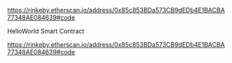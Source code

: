 https://rinkeby.etherscan.io/address/0x85c853BDa573CB9dEDb4E1BACBA77348AE084639#code
 
 HelloWorld Smart Contract
 
https://rinkeby.etherscan.io/address/0x85c853BDa573CB9dEDb4E1BACBA77348AE084639#code
